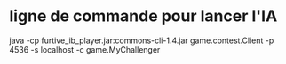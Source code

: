# ligne de commande pour lancer l'IA
java -cp furtive_ib_player.jar:commons-cli-1.4.jar game.contest.Client -p 4536 -s localhost -c game.MyChallenger
